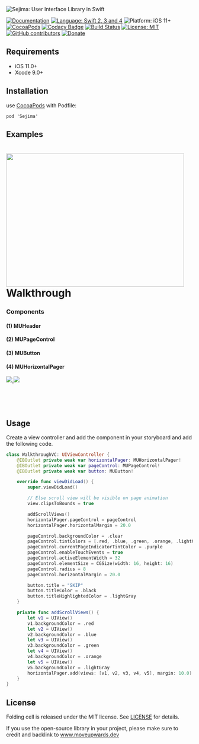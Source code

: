 ![Sejima: User Interface Library in Swift](https://raw.githubusercontent.com/MoveUpwards/Sejima/master/banner.png)

[![Documentation](https://img.shields.io/badge/Read_the-Docs-67ad5c.svg)](https://moveupwards.github.io/Sejima/)
[![Language: Swift 2, 3 and 4](https://img.shields.io/badge/language-swift%204-f48041.svg?style=flat)](https://developer.apple.com/swift)
![Platform: iOS 11+](https://img.shields.io/badge/platform-iOS-blue.svg?style=flat)
[![CocoaPods](https://img.shields.io/cocoapods/v/Sejima.svg)](http://cocoapods.org/pods/Sejima)
[![Codacy Badge](https://api.codacy.com/project/badge/Grade/c366453a6bc247bd847c4ad33f2cf37c)](https://app.codacy.com/app/MoveUpwardsDev/Sejima?utm_source=github.com&utm_medium=referral&utm_content=MoveUpwards/Sejima&utm_campaign=Badge_Grade_Settings)
[![Build Status](https://app.bitrise.io/app/527234c879c3952a.svg?token=RCLpb4OfkyZcufMQ7bVCTQ)](https://app.bitrise.io/app/527234c879c3952a)
[![License: MIT](http://img.shields.io/badge/license-MIT-lightgrey.svg?style=flat)](https://github.com/s4cha/Sejima/blob/master/LICENSE)
[![GitHub contributors](https://img.shields.io/github/contributors/MoveUpwards/Sejima.svg)](https://github.com/MoveUpwards/Sejima/graphs/contributors)
[![Donate](https://img.shields.io/badge/Donate-PayPal-blue.svg)](https://paypal.me/moveupwards)

## Requirements

- iOS 11.0+
- Xcode 9.0+

## Installation

use [CocoaPods](https://cocoapods.org) with Podfile:
```shell
pod 'Sejima'
```

## Examples
<div>
<img align="left" src="https://raw.githubusercontent.com/MoveUpwards/Sejima/master/Screenshots/Walkthrough.png" width="480" height="360" />
<p><h1 align="left">Walkthrough</h1></p>
<h3>Components</h3>
<h4>(1) MUHeader</h4>

<h4>(2) MUPageControl</h4>

<h4>(3) MUButton</h4>

<h4>(4) MUHorizontalPager</h4>

<a href="https://goo.gl/rPFpid" ><img src="https://img.shields.io/github/followers/MoveUpwards.svg?label=Follow"> <img src="https://img.shields.io/github/stars/MoveUpwards/Sejima.svg?label=Stars"></a>
</div>
</br></br></br>

## Usage

Create a view controller and add the component in your storyboard and add the following code.

```swift
class WalkthroughVC: UIViewController {
    @IBOutlet private weak var horizontalPager: MUHorizontalPager!
    @IBOutlet private weak var pageControl: MUPageControl!
    @IBOutlet private weak var button: MUButton!

    override func viewDidLoad() {
        super.viewDidLoad()

        // Else scroll view will be visible on page animation
        view.clipsToBounds = true

        addScrollViews()
        horizontalPager.pageControl = pageControl
        horizontalPager.horizontalMargin = 20.0

        pageControl.backgroundColor = .clear
        pageControl.tintColors = [.red, .blue, .green, .orange, .lightGray]
        pageControl.currentPageIndicatorTintColor = .purple
        pageControl.enableTouchEvents = true
        pageControl.activeElementWidth = 32
        pageControl.elementSize = CGSize(width: 16, height: 16)
        pageControl.radius = 8
        pageControl.horizontalMargin = 20.0

        button.title = "SKIP"
        button.titleColor = .black
        button.titleHighlightedColor = .lightGray
    }

    private func addScrollViews() {
        let v1 = UIView()
        v1.backgroundColor = .red
        let v2 = UIView()
        v2.backgroundColor = .blue
        let v3 = UIView()
        v3.backgroundColor = .green
        let v4 = UIView()
        v4.backgroundColor = .orange
        let v5 = UIView()
        v5.backgroundColor = .lightGray
        horizontalPager.add(views: [v1, v2, v3, v4, v5], margin: 10.0)
    }
}
```

## License

Folding cell is released under the MIT license.
See [LICENSE](./LICENSE) for details.

If you use the open-source library in your project, please make sure to credit and backlink to www.moveupwards.dev
